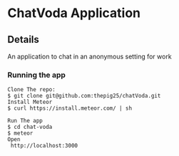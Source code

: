 # ChatVoda Application
## Details
An application to chat in an anonymous setting for work
### Running the app
```
Clone The repo:
$ git clone git@github.com:thepig25/chatVoda.git
Install Meteor
$ curl https://install.meteor.com/ | sh

Run The app
$ cd chat-voda
$ meteor
Open
 http://localhost:3000
 

```

